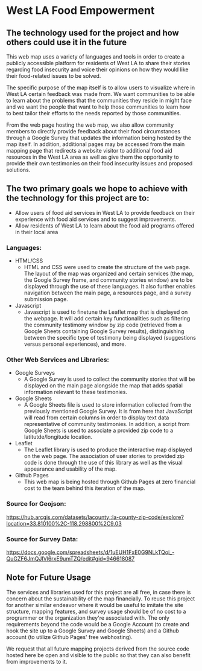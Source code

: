
# West LA Food Empowerment


## The technology used for the project and how others could use it in the future
This web map uses a variety of languages and tools in order to create a publicly accessible platform for residents of West LA to share their stories regarding food insecurity and voice their opinions on how they would like their food-related issues to be solved. 

The specific purpose of the map itself is to allow users to visualize where in West LA certain feedback was made from. We want communities to be able to learn about the problems that the communities they reside in might face and we want the people that want to help those communities to learn how to best tailor their efforts to the needs reported by those communities. 

From the web page hosting the web map, we also allow community members to directly provide feedback about their food circumstances through a Google Survey that updates the information being hosted by the map itself. In addition, additional pages may be accessed from the main mapping page that redirects a website visitor to additional food aid resources in the West LA area as well as give them the opportunity to provide their own testimonies on their food insecurity issues and proposed solutions.

## The two primary goals we hope to achieve with the technology for this project are to:
 - Allow users of food aid services in West LA to provide feedback on their experience with food aid services and to suggest improvements.
 - Allow residents of West LA to learn about the food aid programs offered in their local area



### Languages: 
 - HTML/CSS
    - HTML and CSS were used to create the structure of the web page. The layout of the map was organized and certain services (the map, the Google Survey frame, and community stories window) are to be displayed through the use of these languages. It also further enables navigation between the main page, a resources page, and a survey submission page.
 - Javascript 
    - Javascript is used to finetune the Leaflet map that is displayed on the webpage. It will add certain key functionalities such as filtering the community testimony window by zip code (retrieved from a Google Sheets containing Google Survey results), distinguishing between the specific type of testimony being displayed (suggestions versus personal experiences), and more.
### Other Web Services and Libraries: 
 - Google Surveys
    - A Google Survey is used to collect the community stories that will be displayed on the main page alongside the map that adds spatial information relevant to these testimonies.
 - Google Sheets
    - A Google Sheets file is used to store information collected from the previously mentioned Google Survey. It is from here that JavaScript will read from certain columns in order to display text data representative of community testimonies. In addition, a script from Google Sheets is used to associate a provided zip code to a latitutde/longitude location.
 - Leaflet
    - The Leaflet library is used to produce the interactive map displayed on the web page. The association of user stories to provided zip code is done through the use of this library as well as the visual appearance and usability of the map.
 - Github Pages
    - This web map is being hosted through Github Pages at zero financial cost to the team behind this iteration of the map.
 
### Source for Geojson: 
https://hub.arcgis.com/datasets/lacounty::la-county-zip-code/explore?location=33.810100%2C-118.298800%2C9.03

### Source for Survey Data:
https://docs.google.com/spreadsheets/d/1uEUH1FxE0G9NLkTQoi_-QuGZF6JmQJIVl6rxE9umTZQ/edit#gid=946618087

## Note for Future Usage
The services and libraries used for this project are all free, in case there is concern about the sustainability of the map financially. To reuse this project for another similar endeavor where it would be useful to imitate the site structure, mapping features, and survey usage should be of no cost to a programmer or the organization they're associated with. The only requirements beyond the code would be a Google Account (to create and hook the site up to a Google Survey and Google Sheets) and a Github account (to utilize Github Pages' free webhosting).

We request that all future mapping projects derived from the source code hosted here be open and visible to the public so that they can also benefit from improvements to it.